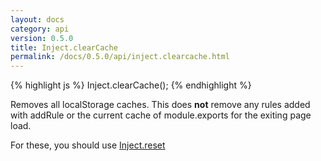 ```yaml
---
layout: docs
category: api
version: 0.5.0
title: Inject.clearCache
permalink: /docs/0.5.0/api/inject.clearcache.html
---
```


{% highlight js %}
Inject.clearCache();
{% endhighlight %}

Removes all localStorage caches. This does **not** remove any rules added with addRule or the current cache of module.exports for the exiting page load.

For these, you should use [Inject.reset](/docs/0.5.0/api/inject.reset.html)